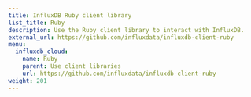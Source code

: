 ```yaml
---
title: InfluxDB Ruby client library
list_title: Ruby
description: Use the Ruby client library to interact with InfluxDB.
external_url: https://github.com/influxdata/influxdb-client-ruby
menu:
  influxdb_cloud:
    name: Ruby
    parent: Use client libraries
    url: https://github.com/influxdata/influxdb-client-ruby
weight: 201
---
```

